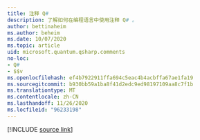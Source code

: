 ```yaml
---
title: 注释 Q#
description: 了解如何在编程语言中使用注释 Q# 。
author: bettinaheim
ms.author: beheim
ms.date: 10/07/2020
ms.topic: article
uid: microsoft.quantum.qsharp.comments
no-loc:
- Q#
- $$v
ms.openlocfilehash: ef4b7922911ffa694c5eac4b4acbffa67ae1fa19
ms.sourcegitcommit: b930bb59a1ba8f41d2edc9ed98197109aa8c7f1b
ms.translationtype: MT
ms.contentlocale: zh-CN
ms.lasthandoff: 11/26/2020
ms.locfileid: "96233198"
---
```

<!-- 
# Comments in Q#
-->

[!INCLUDE [source link](~/includes/qsharp-language/Specifications/Language/1_ProgramStructure/7_comments.md)]

